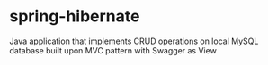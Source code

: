 # spring-hibernate
Java application that implements CRUD operations on local MySQL database built upon MVC pattern with Swagger as View 
